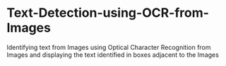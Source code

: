 # Text-Detection-using-OCR-from-Images
Identifying text from Images using Optical Character Recognition from Images and displaying the text identified in boxes adjacent to the Images
